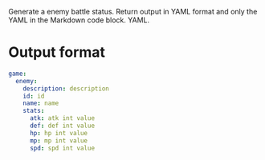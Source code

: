 Generate a enemy battle status. Return output in YAML format and only the YAML in the Markdown code block. YAML.

# Output format
```yaml
game:
  enemy:
    description: description
    id: id
    name: name
    stats:
      atk: atk int value
      def: def int value
      hp: hp int value
      mp: mp int value
      spd: spd int value
```